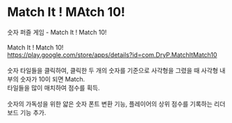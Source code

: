 # Match It ! MAtch 10!

숫자 퍼즐 게임 - Match It ! Match 10!<br><br>
Match It ! Match 10!<br>
https://play.google.com/store/apps/details?id=com.DryP.MatchItMatch10<br><br>
숫자 타일들을 클릭하여, 클릭한 두 개의 숫자를 기준으로 사각형을 그렸을 때 사각형 내부의 숫자가 10이 되면 Match.<br>
타일들을 많이 매치하여 점수를 획득.<br><br>
숫자의 가독성을 위한 얇은 숫자 폰트 변환 기능, 플레이어의 상위 점수를 기록하는 리더보드 기능 추가.
